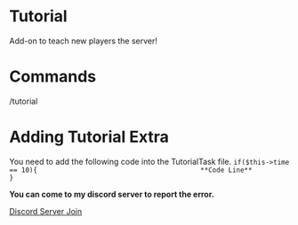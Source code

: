 # Tutorial
Add-on to teach new players the server!


# Commands
/tutorial


# Adding Tutorial Extra
You need to add the following code into the TutorialTask ​​file.
``if($this->time == 10){                                        
**Code Line**                                        
}``

**You can come to my discord server to report the error.**

[Discord Server Join](https://discord.gg/kBdTACc)
